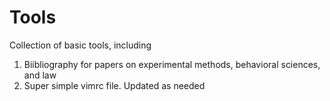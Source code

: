 # Tools

Collection of basic tools, including 

1. Biibliography for papers on experimental methods, behavioral sciences, and law
2. Super simple vimrc file. Updated as needed
